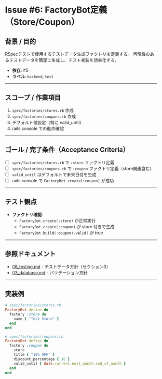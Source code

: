 # Issue #6: FactoryBot定義（Store/Coupon）

## 背景 / 目的
RSpecテストで使用するテストデータ生成ファクトリを定義する。
再現性のあるテストデータを簡潔に生成し、テスト実装を効率化する。

- **依存**: #5
- **ラベル**: `backend`, `test`

---

## スコープ / 作業項目

1. `spec/factories/stores.rb` 作成
2. `spec/factories/coupons.rb` 作成
3. デフォルト値設定（特に valid_until）
4. rails console での動作確認

---

## ゴール / 完了条件（Acceptance Criteria）

- [ ] `spec/factories/stores.rb` で `:store` ファクトリ定義
- [ ] `spec/factories/coupons.rb` で `:coupon` ファクトリ定義（store関連含む）
- [ ] `valid_until` はデフォルトで未来日付を生成
- [ ] rails console で `FactoryBot.create(:coupon)` が成功

---

## テスト観点

- **ファクトリ確認**:
  - `FactoryBot.create(:store)` が正常実行
  - `FactoryBot.create(:coupon)` が store 付きで生成
  - `FactoryBot.build(:coupon).valid?` が true

---

## 参照ドキュメント

- [06_testing.md](../06_testing.md) - テストデータ方針（セクション3）
- [03_database.md](../03_database.md) - バリデーション方針

---

## 実装例

```ruby
# spec/factories/stores.rb
FactoryBot.define do
  factory :store do
    name { "Test Store" }
  end
end

# spec/factories/coupons.rb
FactoryBot.define do
  factory :coupon do
    store
    title { "10% OFF" }
    discount_percentage { 10 }
    valid_until { Date.current.next_month.end_of_month }
  end
end
```
